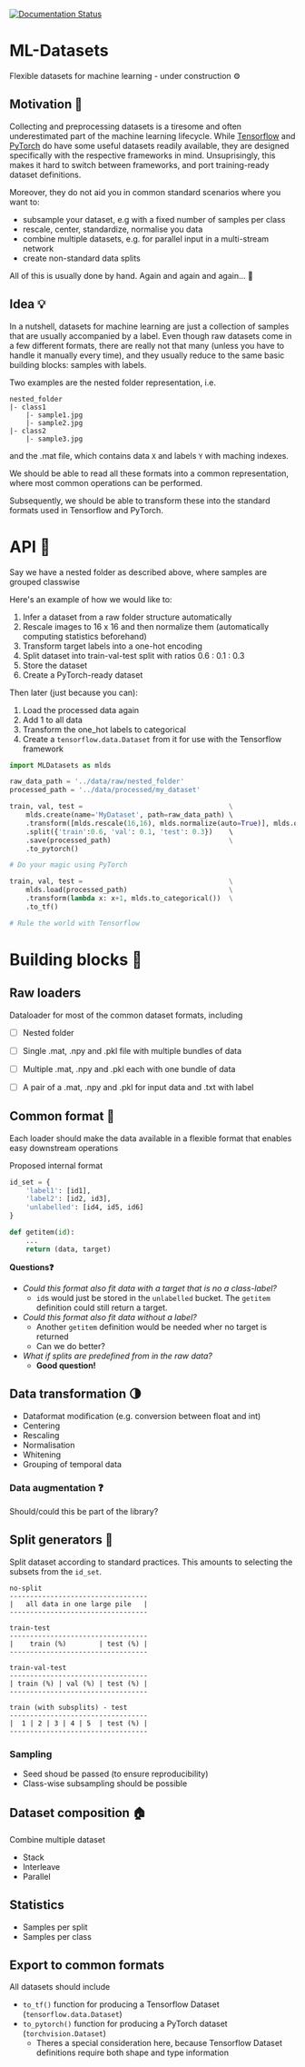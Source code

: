 [![Documentation Status](https://readthedocs.org/projects/ml-datasets/badge/?version=latest)](https://ml-datasets.readthedocs.io/en/latest/?badge=latest)

# ML-Datasets
Flexible datasets for machine learning - under construction ⚙️

## Motivation 🤔
Collecting and preprocessing datasets is a tiresome and often underestimated part of the machine learning lifecycle.
While [Tensorflow](https://www.tensorflow.org/datasets) and [PyTorch](https://www.tensorflow.org/datasets) do have some useful datasets readily available, they are designed specifically with the respective frameworks in mind.
Unsuprisingly, this makes it hard to switch between frameworks, and port training-ready dataset definitions.

Moreover, they do not aid you in common standard scenarios where you want to:
- subsample your dataset, e.g with a fixed number of samples per class
- rescale, center, standardize, normalise you data
- combine multiple datasets, e.g. for parallel input in a multi-stream network
- create non-standard data splits

All of this is usually done by hand. Again and again and again... 🤒

## Idea 💡 
In a nutshell, datasets for machine learning are just a collection of samples that are usually accompanied by a label.
Even though raw datasets come in a few different formats, there are really not that many (unless you have to handle it manually every time), and they usually reduce to the same basic building blocks: samples with labels.

Two examples are the nested folder representation, i.e.
```
nested_folder
|- class1
    |- sample1.jpg
    |- sample2.jpg
|- class2
    |- sample3.jpg
```
and the .mat file, which contains data `X` and labels `Y` with maching indexes.

We should be able to read all these formats into a common representation, where most common operations can be performed.

Subsequently, we should be able to transform these into the standard formats used in Tensorflow and PyTorch.

# API 🎉
Say we have a nested folder as described above, where samples are grouped classwise

Here's an example of how we would like to:
1. Infer a dataset from a raw folder structure automatically
1. Rescale images to 16 x 16 and then normalize them (automatically computing statistics beforehand)
1. Transform target labels into a one-hot encoding
1. Split dataset into train-val-test split with ratios 0.6 : 0.1 : 0.3
1. Store the dataset
1. Create a PyTorch-ready dataset

Then later (just because you can):
1. Load the processed data again
1. Add 1 to all data
1. Transform the one_hot labels to categorical
1. Create a `tensorflow.data.Dataset` from it for use with the Tensorflow framework

```python
import MLDatasets as mlds

raw_data_path = '../data/raw/nested_folder'
processed_path = '../data/processed/my_dataset'

train, val, test =                                    \
    mlds.create(name='MyDataset', path=raw_data_path) \       
    .transform([mlds.rescale(16,16), mlds.normalize(auto=True)], mlds.one_hot()) \
    .split({'train':0.6, 'val': 0.1, 'test': 0.3})    \      
    .save(processed_path)                             \
    .to_pytorch()

# Do your magic using PyTorch

train, val, test =                                    \
    mlds.load(processed_path)                         \
    .transform(lambda x: x+1, mlds.to_categorical())  \
    .to_tf()

# Rule the world with Tensorflow

```

# Building blocks 🧱

## Raw loaders
Dataloader for most of the common dataset formats, including
- [ ] Nested folder
- [ ] Single .mat, .npy and .pkl file with multiple bundles of data
- [ ] Multiple .mat, .npy and .pkl each with one bundle of data
- [ ] A pair of a .mat, .npy and .pkl for input data and .txt with label


## Common format 🤝
Each loader should make the data available in a flexible format that enables easy downstream operations 

Proposed internal format
```python
id_set = {
    'label1': [id1],
    'label2': [id2, id3],
    'unlabelled': [id4, id5, id6]
}

def getitem(id):
    ...
    return (data, target)
```

__Questions❓__
- _Could this format also fit data with a target that is no a class-label?_
    - `id`s would just be stored in the `unlabelled` bucket. The `getitem` definition could still return a target.
- _Could this format also fit data without a label?_
    - Another `getitem` definition would be needed wher no target is returned
    - Can we do better?
- _What if splits are predefined from in the raw data?_
    - __Good question!__


## Data transformation 🌗
- Dataformat modification (e.g. conversion between float and int)
- Centering
- Rescaling 
- Normalisation
- Whitening
- Grouping of temporal data

### Data augmentation ❓
Should/could this be part of the library?


## Split generators 🤘
Split dataset according to standard practices.
This amounts to selecting the subsets from the `id_set`.  

```
no-split
----------------------------------
|   all data in one large pile   |
----------------------------------

train-test
----------------------------------
|    train (%)        | test (%) |
----------------------------------

train-val-test
----------------------------------
| train (%) | val (%) | test (%) |
----------------------------------

train (with subsplits) - test
----------------------------------
|  1 | 2 | 3 | 4 | 5  | test (%) |
----------------------------------
```

### Sampling
- Seed shoud be passed (to ensure reproducibility)
- Class-wise subsampling should be possible


## Dataset composition 🏠
Combine multiple dataset 
- Stack
- Interleave
- Parallel

## Statistics
- Samples per split
- Samples per class

## Export to common formats
All datasets should include
- `to_tf()` function for producing a Tensorflow Dataset (`tensorflow.data.Dataset`)
- `to_pytorch()` function for producing a PyTorch dataset (`torchvision.Dataset`)
    - Theres a special consideration here, because Tensorflow Dataset definitions require both shape and type information
